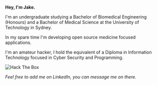 **Hey, I'm Jake.**

I'm an undergraduate studying a Bachelor of Biomedical Engineering (Honours) and a Bachelor of Medical Science at the University of Technology in Sydney.

In my spare time I'm developing open source medicine focused applications.

I'm an amateur hacker, I hold the equivalent of a Diploma in Information Technology focused in Cyber Security and Programming.

![Hack The Box](https://www.hackthebox.eu/badge/image/274312)

_Feel free to add me on LinkedIn, you can message me on there._
